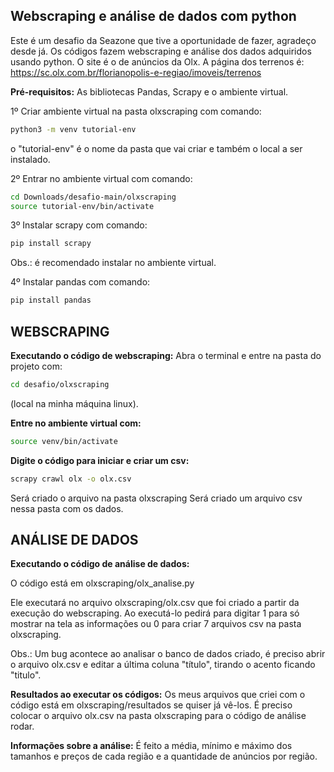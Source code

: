 ## Webscraping e análise de dados com python

Este é um desafio da Seazone que tive a oportunidade de fazer, agradeço desde já.
Os códigos fazem webscraping e análise dos dados adquiridos usando python.
O site é o de anúncios da Olx. A página dos terrenos é: https://sc.olx.com.br/florianopolis-e-regiao/imoveis/terrenos

**Pré-requisitos:**
As bibliotecas
Pandas,
Scrapy e o ambiente virtual.
<p>1º Criar ambiente virtual na pasta olxscraping com comando:</p>

``` bash
python3 -m venv tutorial-env
```
o "tutorial-env" é o nome da pasta que vai criar e também o local a ser instalado.
<p>2º Entrar no ambiente virtual com comando:<p/>

``` bash
cd Downloads/desafio-main/olxscraping
source tutorial-env/bin/activate
```
  
3º Instalar scrapy com comando: 
``` bash
pip install scrapy
```
Obs.: é recomendado instalar no ambiente virtual.

<p>4º Instalar pandas com comando: </p>

``` bash
pip install pandas
```


## **WEBSCRAPING**
<p align="center"></p>

**Executando o código de webscraping:**
Abra o terminal e entre na pasta do projeto com:
```bash
cd desafio/olxscraping
```
(local na minha máquina linux).

**Entre no ambiente virtual com:**
```bash
source venv/bin/activate
```

**Digite o código para iniciar e criar um csv:**
```bash
scrapy crawl olx -o olx.csv
```
Será criado o arquivo  na pasta olxscraping
Será criado um arquivo csv nessa pasta com os dados.

## **ANÁLISE DE DADOS**
<p align="center"></p>


**Executando o código de análise de dados:**
<p>O código está em olxscraping/olx_analise.py</p>
<p>Ele executará no arquivo 
olxscraping/olx.csv que foi criado a partir da execução do webscraping.
Ao executá-lo pedirá para digitar 1 para só mostrar na tela as informações ou 0 para criar 7 arquivos csv na pasta olxscraping.</p>
<p>
Obs.: Um bug acontece ao analisar o banco de dados criado, é preciso abrir o arquivo olx.csv e editar a última coluna "título", tirando o acento ficando "titulo".
</p>

**Resultados ao executar os códigos:**
Os meus arquivos que criei com o código está em olxscraping/resultados se quiser já vê-los. É preciso colocar o arquivo olx.csv na pasta olxscraping para o código de análise rodar.

**Informações sobre a análise:**
É feito a média, mínimo e máximo dos tamanhos e preços de cada região e a quantidade de anúncios por região.
